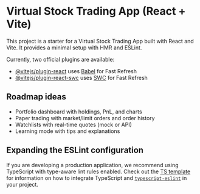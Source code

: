 # Virtual Stock Trading App (React + Vite)

This project is a starter for a Virtual Stock Trading App built with React and Vite. It provides a minimal setup with HMR and ESLint.

Currently, two official plugins are available:

- [@vitejs/plugin-react](https://github.com/vitejs/vite-plugin-react/blob/main/packages/plugin-react) uses [Babel](https://babeljs.io/) for Fast Refresh
- [@vitejs/plugin-react-swc](https://github.com/vitejs/vite-plugin-react/blob/main/packages/plugin-react-swc) uses [SWC](https://swc.rs/) for Fast Refresh

## Roadmap ideas

- Portfolio dashboard with holdings, PnL, and charts
- Paper trading with market/limit orders and order history
- Watchlists with real-time quotes (mock or API)
- Learning mode with tips and explanations

## Expanding the ESLint configuration

If you are developing a production application, we recommend using TypeScript with type-aware lint rules enabled. Check out the [TS template](https://github.com/vitejs/vite/tree/main/packages/create-vite/template-react-ts) for information on how to integrate TypeScript and [`typescript-eslint`](https://typescript-eslint.io) in your project.
